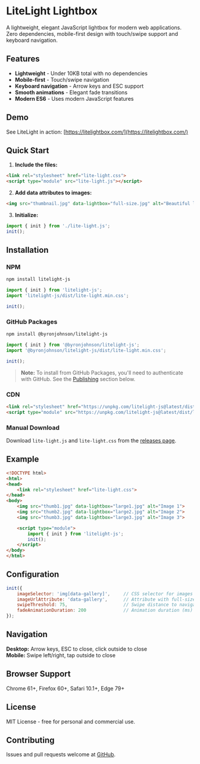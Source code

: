 # LiteLight Lightbox

A lightweight, elegant JavaScript lightbox for modern web applications. Zero dependencies, mobile-first design with touch/swipe support and keyboard navigation.

## Features

- **Lightweight** - Under 10KB total with no dependencies
- **Mobile-first** - Touch/swipe navigation 
- **Keyboard navigation** - Arrow keys and ESC support
- **Smooth animations** - Elegant fade transitions
- **Modern ES6** - Uses modern JavaScript features

## Demo

See LiteLight in action: [https://litelightbox.com/](https://litelightbox.com/)

## Quick Start

1. **Include the files:**

```html
<link rel="stylesheet" href="lite-light.css">
<script type="module" src="lite-light.js"></script>
```

2. **Add data attributes to images:**

```html
<img src="thumbnail.jpg" data-lightbox="full-size.jpg" alt="Beautiful landscape">
```

3. **Initialize:**

```javascript
import { init } from './lite-light.js';
init();
```

## Installation

### NPM
```bash
npm install litelight-js
```

```javascript
import { init } from 'litelight-js';
import 'litelight-js/dist/lite-light.min.css';

init();
```

### GitHub Packages
```bash
npm install @byronjohnson/litelight-js
```

```javascript
import { init } from '@byronjohnson/litelight-js';
import '@byronjohnson/litelight-js/dist/lite-light.min.css';

init();
```

> **Note:** To install from GitHub Packages, you'll need to authenticate with GitHub. See the [Publishing](#publishing) section below.

### CDN
```html
<link rel="stylesheet" href="https://unpkg.com/litelight-js@latest/dist/lite-light.min.css">
<script type="module" src="https://unpkg.com/litelight-js@latest/dist/lite-light.min.js"></script>
```

### Manual Download
Download `lite-light.js` and `lite-light.css` from the [releases page](https://github.com/byronjohnson/litelight/releases).

## Example

```html
<!DOCTYPE html>
<html>
<head>
    <link rel="stylesheet" href="lite-light.css">
</head>
<body>
    <img src="thumb1.jpg" data-lightbox="large1.jpg" alt="Image 1">
    <img src="thumb2.jpg" data-lightbox="large2.jpg" alt="Image 2">
    <img src="thumb3.jpg" data-lightbox="large3.jpg" alt="Image 3">

    <script type="module">
        import { init } from 'litelight-js';
        init();
    </script>
</body>
</html>
```

## Configuration

```javascript
init({
    imageSelector: 'img[data-gallery]',     // CSS selector for images
    imageUrlAttribute: 'data-gallery',      // Attribute with full-size URL
    swipeThreshold: 75,                     // Swipe distance to navigate
    fadeAnimationDuration: 200              // Animation duration (ms)
});
```

## Navigation

**Desktop:** Arrow keys, ESC to close, click outside to close  
**Mobile:** Swipe left/right, tap outside to close

## Browser Support

Chrome 61+, Firefox 60+, Safari 10.1+, Edge 79+

## License

MIT License - free for personal and commercial use.


## Contributing

Issues and pull requests welcome at [GitHub](https://github.com/byronjohnson/litelight).